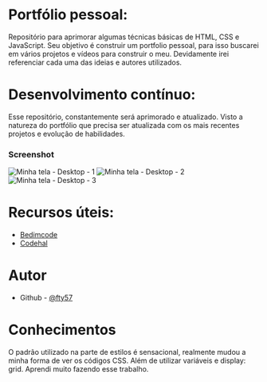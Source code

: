# Portfólio pessoal:
Repositório para aprimorar algumas técnicas básicas de HTML, CSS e JavaScript. Seu objetivo é construir um portfolio pessoal, para isso buscarei em vários projetos e vídeos para construir o meu. Devidamente irei referenciar cada uma das ideias e autores utilizados. 

# Desenvolvimento contínuo:
Esse repositório, constantemente será aprimorado e atualizado. Visto a natureza do portfólio que precisa ser atualizada com os mais recentes projetos e evolução de habilidades.

### Screenshot

![Minha tela - Desktop - 1](./screenshots/Screenshot_1.png)
![Minha tela - Desktop - 2](./screenshots/Screenshot_2.png)
![Minha tela - Desktop - 3](./screenshots/Screenshot_3.png)

# Recursos úteis:
- [Bedimcode](https://www.youtube.com/watch?v=27JtRAI3QO8)
- [Codehal](https://www.youtube.com/watch?v=sQoiM7i5Nqc)
  
# Autor
- Github - [@fty57](https://github.com/fty57)

# Conhecimentos
O padrão utilizado na parte de estilos é sensacional, realmente mudou a minha forma de ver os códigos CSS. Além de utilizar variáveis e display: grid. Aprendi muito fazendo esse trabalho. 
